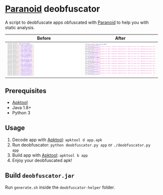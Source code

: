 # [Paranoid] deobfuscator

A script to deobfuscate apps obfuscated with [Paranoid]
to help you with static analysis.

Before | After
:-:|:-:
![Before](.assets/before.png) | ![After](.assets/after.png)

## Prerequisites
* [Apktool]
* Java 1.8+
* Python 3

## Usage
1. Decode app with [Apktool]: `apktool d app.apk`
2. Run deobfuscator: `python deobfuscator.py app` or `./deobfuscator.py app`
3. Build app with [Apktool]: `apktool b app`
4. Enjoy your deobfuscated apk!

## Build `deobfuscator.jar`
Run `generate.sh` inside the `deobfuscator-helper` folder.

[paranoid]: https://github.com/MichaelRocks/paranoid
[apktool]: https://github.com/iBotPeaches/Apktool